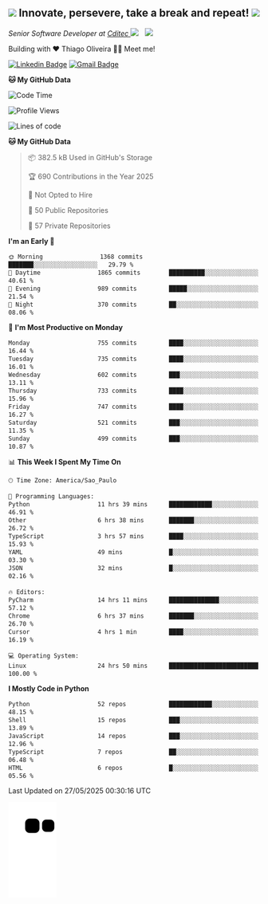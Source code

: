 <h2><img src="https://emojis.slackmojis.com/emojis/images/1531849430/4246/blob-sunglasses.gif?1531849430" width="30"/> Innovate, persevere, take a break and repeat! <img src="https://media.giphy.com/media/12oufCB0MyZ1Go/giphy.gif" width="50"></h2>
<img align='right' src="https://media.giphy.com/media/M9gbBd9nbDrOTu1Mqx/giphy.gif" width="230">
<p><em>Senior Software Developer at <a href="https://www.cditec.com.br/">Cditec
</a><img src="https://media.giphy.com/media/WUlplcMpOCEmTGBtBW/giphy.gif" width="30"> 
</em></p>



Building with ❤️ Thiago Oliveira 👋🏽 Meet me!

[![Linkedin Badge](https://img.shields.io/badge/-Thiago-blue?style=flat-square&logo=Linkedin&logoColor=white&link=https://www.linkedin.com/in/tgmarinho/)](https://www.linkedin.com/in/thiagoceconelo/) 
[![Gmail Badge](https://img.shields.io/badge/-thiceconelo@gmail.com-c14438?style=flat-square&logo=Gmail&logoColor=white&link=mailto:thiceconelo@gmail.com)](mailto:thiceconelo@gmail.com)

</em></p>

<!-- <span style="height ">
![Anurag's GitHub stats](https://github-readme-stats.vercel.app/api?username=arthurspk&show_icons=true&theme=tokyonight)
</span> -->

**🐱 My GitHub Data** 
<!--START_SECTION:waka-->
![Code Time](http://img.shields.io/badge/Code%20Time-3%2C164%20hrs%202%20mins-blue)

![Profile Views](http://img.shields.io/badge/Profile%20Views-5-blue)

![Lines of code](https://img.shields.io/badge/From%20Hello%20World%20I%27ve%20Written-8.6%20million%20lines%20of%20code-blue)

**🐱 My GitHub Data** 

> 📦 382.5 kB Used in GitHub's Storage 
 > 
> 🏆 690 Contributions in the Year 2025
 > 
> 🚫 Not Opted to Hire
 > 
> 📜 50 Public Repositories 
 > 
> 🔑 57 Private Repositories 
 > 
**I'm an Early 🐤** 

```text
🌞 Morning                1368 commits        ███████░░░░░░░░░░░░░░░░░░   29.79 % 
🌆 Daytime                1865 commits        ██████████░░░░░░░░░░░░░░░   40.61 % 
🌃 Evening                989 commits         █████░░░░░░░░░░░░░░░░░░░░   21.54 % 
🌙 Night                  370 commits         ██░░░░░░░░░░░░░░░░░░░░░░░   08.06 % 
```
📅 **I'm Most Productive on Monday** 

```text
Monday                   755 commits         ████░░░░░░░░░░░░░░░░░░░░░   16.44 % 
Tuesday                  735 commits         ████░░░░░░░░░░░░░░░░░░░░░   16.01 % 
Wednesday                602 commits         ███░░░░░░░░░░░░░░░░░░░░░░   13.11 % 
Thursday                 733 commits         ████░░░░░░░░░░░░░░░░░░░░░   15.96 % 
Friday                   747 commits         ████░░░░░░░░░░░░░░░░░░░░░   16.27 % 
Saturday                 521 commits         ███░░░░░░░░░░░░░░░░░░░░░░   11.35 % 
Sunday                   499 commits         ███░░░░░░░░░░░░░░░░░░░░░░   10.87 % 
```


📊 **This Week I Spent My Time On** 

```text
🕑︎ Time Zone: America/Sao_Paulo

💬 Programming Languages: 
Python                   11 hrs 39 mins      ████████████░░░░░░░░░░░░░   46.91 % 
Other                    6 hrs 38 mins       ███████░░░░░░░░░░░░░░░░░░   26.72 % 
TypeScript               3 hrs 57 mins       ████░░░░░░░░░░░░░░░░░░░░░   15.93 % 
YAML                     49 mins             █░░░░░░░░░░░░░░░░░░░░░░░░   03.30 % 
JSON                     32 mins             █░░░░░░░░░░░░░░░░░░░░░░░░   02.16 % 

🔥 Editors: 
PyCharm                  14 hrs 11 mins      ██████████████░░░░░░░░░░░   57.12 % 
Chrome                   6 hrs 37 mins       ███████░░░░░░░░░░░░░░░░░░   26.70 % 
Cursor                   4 hrs 1 min         ████░░░░░░░░░░░░░░░░░░░░░   16.19 % 

💻 Operating System: 
Linux                    24 hrs 50 mins      █████████████████████████   100.00 % 
```

**I Mostly Code in Python** 

```text
Python                   52 repos            ████████████░░░░░░░░░░░░░   48.15 % 
Shell                    15 repos            ███░░░░░░░░░░░░░░░░░░░░░░   13.89 % 
JavaScript               14 repos            ███░░░░░░░░░░░░░░░░░░░░░░   12.96 % 
TypeScript               7 repos             ██░░░░░░░░░░░░░░░░░░░░░░░   06.48 % 
HTML                     6 repos             █░░░░░░░░░░░░░░░░░░░░░░░░   05.56 % 
```




 Last Updated on 27/05/2025 00:30:16 UTC
<!--END_SECTION:waka-->

![Snake animation](https://github.com/rafaballerini/rafaballerini/blob/output/github-contribution-grid-snake.svg)


<!---
ceconelo/ceconelo is a ✨ special ✨ repository because its `README.md` (this file) appears on your GitHub profile.
You can click the Preview link to take a look at your changes.
--->
